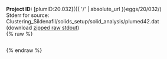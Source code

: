 **Project ID:** [plumID:20.032]({{ '/' | absolute_url }}eggs/20/032/)  
Stderr for source:  Clustering_Sildenafil/solids_setup/solid_analysis/plumed42.dat   
(download [zipped raw stdout](plumed42.dat.plumed.stdout.txt.zip))  
{% raw %}
<pre>
</pre>
{% endraw %}
